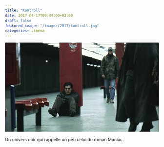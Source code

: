```yaml
---
title: "Kontroll"
date: 2017-04-17T00:44:00+02:00
draft: false
featured_image: "/images/2017/kontroll.jpg"
categories: cinéma
---
```


![kontroll](/images/2017/kontroll.jpg)

Un univers noir qui rappelle un peu celui du roman Maniac.